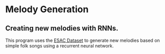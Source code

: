 # Melody Generation
## Creating new melodies with RNNs.


This program uses the [ESAC Dataset](http://www.esac-data.org/) to generate new melodies based on simple folk songs using a recurrent neural network. 